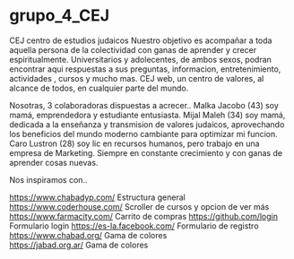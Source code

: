 # grupo_4_CEJ

CEJ centro de estudios judaicos
Nuestro objetivo es acompañar a toda aquella persona de la colectividad con ganas de aprender y crecer espiritualmente.
Universitarios y adolecentes, de ambos sexos,  podran encontrar aqui respuestas a sus preguntas, informacion, entretenimiento, actividades , cursos y mucho mas.
CEJ web, un centro de valores, al alcance de todos, en cualquier parte del mundo.   
  
Nosotras, 3 colaboradoras dispuestas a acrecer.. 
Malka Jacobo (43) soy mamá, emprendedora y estudiante entusiasta.
Mijal Maleh (34) soy mamá, dedicada a la enseñanza y transmision de valores judaicos, aprovechando los beneficios del mundo moderno cambiante para optimizar mi funcion.
Caro Lustron (28) soy lic en recursos humanos, pero trabajo en una empresa de Marketing. Siempre en constante crecimiento y con ganas de aprender cosas nuevas.

Nos inspiramos con..

https://www.chabadyp.com/     Estructura general
https://www.coderhouse.com/   Scroller de cursos y opcion de ver más 
https://www.farmacity.com/    Carrito de compras
https://github.com/login      Formulario login
https://es-la.facebook.com/   Formulario de registro
https://www.chabad.org/       Gama de colores   
https://jabad.org.ar/         Gama de colores
